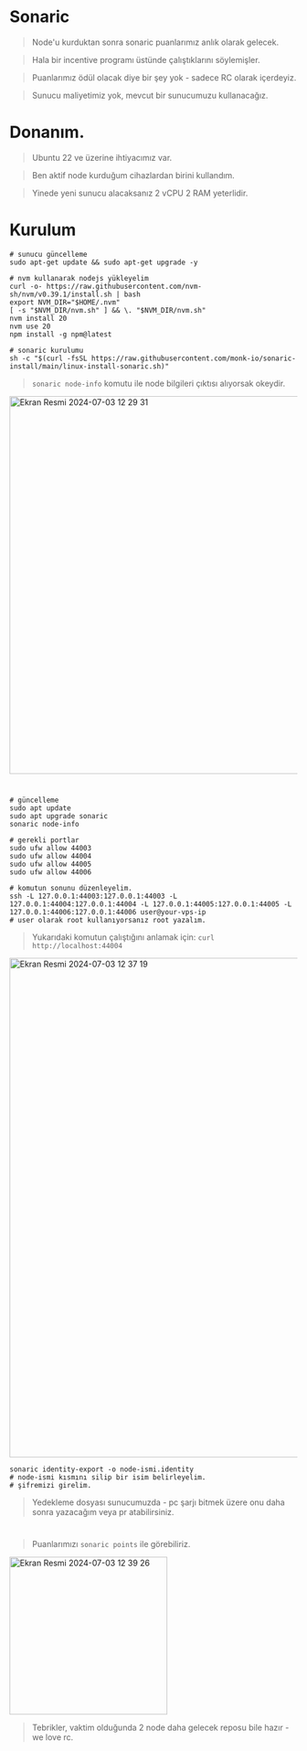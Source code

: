 # Sonaric

> Node'u kurduktan sonra sonaric puanlarımız anlık olarak gelecek.

> Hala bir incentive programı üstünde çalıştıklarını söylemişler.

> Puanlarımız ödül olacak diye bir şey yok - sadece RC olarak içerdeyiz.

> Sunucu maliyetimiz yok, mevcut bir sunucumuzu kullanacağız.

#

# Donanım.

> Ubuntu 22 ve üzerine ihtiyacımız var.

> Ben aktif node kurduğum cihazlardan birini kullandım.

> Yinede yeni sunucu alacaksanız 2 vCPU 2 RAM yeterlidir.

#

# Kurulum

```console
# sunucu güncelleme
sudo apt-get update && sudo apt-get upgrade -y

# nvm kullanarak nodejs yükleyelim 
curl -o- https://raw.githubusercontent.com/nvm-sh/nvm/v0.39.1/install.sh | bash
export NVM_DIR="$HOME/.nvm"
[ -s "$NVM_DIR/nvm.sh" ] && \. "$NVM_DIR/nvm.sh"
nvm install 20
nvm use 20
npm install -g npm@latest

# sonaric kurulumu
sh -c "$(curl -fsSL https://raw.githubusercontent.com/monk-io/sonaric-install/main/linux-install-sonaric.sh)"
````

> `sonaric node-info` komutu ile node bilgileri çıktısı alıyorsak okeydir.

<img width="661" alt="Ekran Resmi 2024-07-03 12 29 31" src="https://github.com/ruesandora/Sonaric/assets/101149671/a61730fe-2fd7-4e34-a802-41158e24f6ee">

#

```console
# güncelleme
sudo apt update
sudo apt upgrade sonaric
sonaric node-info
```
```console
# gerekli portlar
sudo ufw allow 44003
sudo ufw allow 44004
sudo ufw allow 44005
sudo ufw allow 44006
```

```console
# komutun sonunu düzenleyelim.
ssh -L 127.0.0.1:44003:127.0.0.1:44003 -L 127.0.0.1:44004:127.0.0.1:44004 -L 127.0.0.1:44005:127.0.0.1:44005 -L 127.0.0.1:44006:127.0.0.1:44006 user@your-vps-ip
# user olarak root kullanıyorsanız root yazalım.
```

> Yukarıdaki komutun çalıştığını anlamak için: `curl http://localhost:44004`

<img width="874" alt="Ekran Resmi 2024-07-03 12 37 19" src="https://github.com/ruesandora/Sonaric/assets/101149671/d23fa136-1889-4f1c-b90d-930ce53c67ce">

```console
sonaric identity-export -o node-ismi.identity
# node-ismi kısmını silip bir isim belirleyelim.
# şifremizi girelim.
````

> Yedekleme dosyası sunucumuzda - pc şarjı bitmek üzere onu daha sonra yazacağım veya pr atabilirsiniz.

#

> Puanlarımızı `sonaric points` ile görebiliriz.

<img width="276" alt="Ekran Resmi 2024-07-03 12 39 26" src="https://github.com/ruesandora/Sonaric/assets/101149671/fe2aea28-99ea-45ae-948f-5b6a23a9e116">

> Tebrikler, vaktim olduğunda 2 node daha gelecek reposu bile hazır - we love rc.








